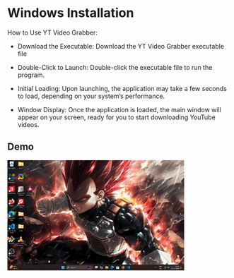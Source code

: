 
# Windows Installation

How to Use YT Video Grabber:

+ Download the Executable:
        Download the YT Video Grabber executable file 

+ Double-Click to Launch:
        Double-click the executable file to run the program.

+ Initial Loading:
        Upon launching, the application may take a few seconds to load, depending on your system’s performance.

+ Window Display:
        Once the application is loaded, the main window will appear on your screen, ready for you to start downloading YouTube videos.


## Demo

![Windows GIF](https://github.com/Gravity099/YT-Video-Grabber/raw/main/assets/windows.gif)

